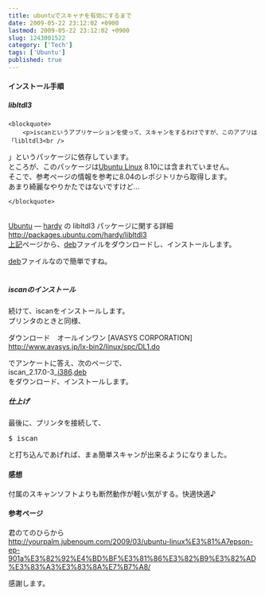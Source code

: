 ```yaml
---
title: ubuntuでスキャナを有効にするまで
date: 2009-05-22 23:12:02 +0900
lastmod: 2009-05-22 23:12:02 +0900
slug: 1243001522
category: ['Tech']
tags: ['Ubuntu']
published: true
---
```





<div class="section">
    <h4>インストール手順</h4>
    
<div class="section">
    <h5>libltdl3</h5>
    
    <blockquote>
        <p>iscanというアプリケーションを使って、スキャンをするわけですが、このアプリは「libltdl3<br />
」というパッケージに依存しています。<br />
ところが、このパッケージは<a class="keyword" href="http://d.hatena.ne.jp/keyword/Ubuntu%20Linux">Ubuntu Linux</a> 8.10には含まれていません。<br />
そこで、参考ページの情報を参考に8.04のレポジトリから取得します。<br />
あまり綺麗なやりかたではないですけど…</p>

    </blockquote>
<p><br />
<a class="keyword" href="http://d.hatena.ne.jp/keyword/Ubuntu">Ubuntu</a> &#8212; <a class="keyword" href="http://d.hatena.ne.jp/keyword/hardy">hardy</a> の libltdl3 パッケージに関する詳細<br />
<a href="http://packages.ubuntu.com/hardy/libltdl3">http://packages.ubuntu.com/hardy/libltdl3</a><br />
<a class="keyword" href="http://d.hatena.ne.jp/keyword/%BE%E5%B5%AD">上記</a>ページから、<a class="keyword" href="http://d.hatena.ne.jp/keyword/deb">deb</a>ファイルをダウンロードし、インストールします。</p><p><a class="keyword" href="http://d.hatena.ne.jp/keyword/deb">deb</a>ファイルなので簡単ですね。<br />
<br />
</p>

</div>
<div class="section">
    <h5>iscanのインストール</h5>
    <p>続けて、iscanをインストールします。<br />
プリンタのときと同様、</p><p>ダウンロード　オールインワン [AVASYS CORPORATION]<br />
<a href="http://www.avasys.jp/lx-bin2/linux/spc/DL1.do">http://www.avasys.jp/lx-bin2/linux/spc/DL1.do</a></p><p>でアンケートに答え、次のページで、<br />
iscan_2.17.0-3_<a class="keyword" href="http://d.hatena.ne.jp/keyword/i386">i386</a>.<a class="keyword" href="http://d.hatena.ne.jp/keyword/deb">deb</a><br />
をダウンロード、インストールします。</p>

</div>
<div class="section">
    <h5>仕上げ</h5>
    <p>最後に、プリンタを接続して、<pre>$ iscan</pre>と打ち込んであげれば、まぁ簡単スキャンが出来るようになりました。</p>

</div>
</div>
<div class="section">
    <h4>感想</h4>
    <p>付属のスキャンソフトよりも断然動作が軽い気がする。快適快適♪</p>

</div>
<div class="section">
    <h4>参考ページ</h4>
    <p>君のてのひらから<br />
<a href="http://yourpalm.jubenoum.com/2009/03/ubuntu-linux%E3%81%A7epson-ep-901a%E3%82%92%E4%BD%BF%E3%81%86%E3%82%B9%E3%82%AD%E3%83%A3%E3%83%8A%E7%B7%A8/">http://yourpalm.jubenoum.com/2009/03/ubuntu-linux%E3%81%A7epson-ep-901a%E3%82%92%E4%BD%BF%E3%81%86%E3%82%B9%E3%82%AD%E3%83%A3%E3%83%8A%E7%B7%A8/</a></p><p>感謝します。</p>

</div>
